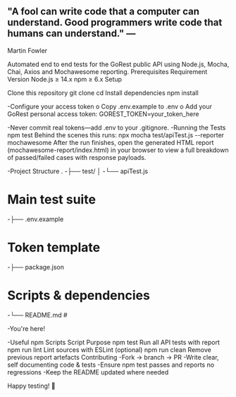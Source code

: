 ## "A fool can write code that a computer can understand. Good programmers write code that humans can understand." — 
Martin Fowler 

Automated end to end tests for the GoRest public API using Node.js, Mocha, Chai, Axios and Mochawesome reporting. Prerequisites Requirement Version Node.js ≥ 14.x npm ≥ 6.x Setup

Clone this repository
git clone cd
Install dependencies npm install

-Configure your access token o Copy .env.example to .env o Add your GoRest personal access token: GOREST_TOKEN=your_token_here

-Never commit real tokens—add .env to your .gitignore. 
-Running the Tests npm test Behind the scenes this runs: npx mocha test/apiTest.js --reporter mochawesome After the run finishes, open the generated HTML report (mochawesome-report/index.html) in your browser to view a full breakdown of passed/failed cases with response payloads.

-Project Structure . 
-├── test/ │ 
-└── apiTest.js 
# Main test suite 
-├── .env.example 
# Token template 
-├── package.json 
# Scripts & dependencies 
-└── README.md #

-You're here! 

-Useful npm Scripts Script Purpose npm test Run all API tests with report npm run lint Lint sources with ESLint (optional) npm run clean Remove previous report artefacts Contributing
-Fork → branch → PR
-Write clear, self documenting code & tests
-Ensure npm test passes and reports no regressions
-Keep the README updated where needed

Happy testing! 🎉
